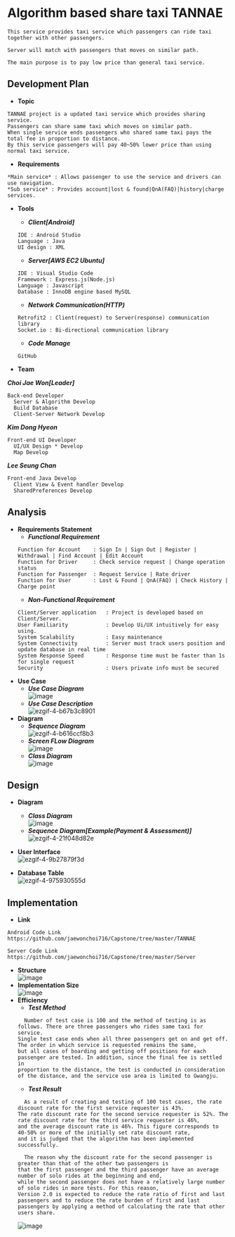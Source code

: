 # Algorithm based share taxi TANNAE
```
This service provides taxi service which passengers can ride taxi together with other passengers.

Server will match with passengers that moves on similar path.

The main purpose is to pay low price than general taxi service.
```

## Development Plan
* **Topic**   
```
TANNAE project is a updated taxi service which provides sharing service.  
Passengers can share same taxi which moves on similar path.   
When single service ends passengers who shared same taxi pays the total fee in proportion to distance.  
By this service passengers will pay 40~50% lower price than using normal taxi service.  
```

* **Requirements**    
```
*Main service* : Allows passenger to use the service and drivers can use navigation.  
*Sub service* : Provides account|lost & found|QnA(FAQ)|history|charge services.   
```

* **Tools**  
  - ***Client[Android]***   
  ```
  IDE : Android Studio    
  Language : Java   
  UI design : XML     
  ```
  - ***Server[AWS EC2 Ubuntu]***  
  ``` 
  IDE : Visual Studio Code    
  Framework : Express.js(Node.js)   
  Language : Javascript
  Database : InnoDB engine based MySQL
  ```
  - ***Network Communication(HTTP)***   
  ```
  Retrofit2 : Client(request) to Server(response) communication library    
  Socket.io : Bi-directional communication library    
  ```
  - ***Code Manage***   
  ```
  GitHub 
  ```
  
* **Team**  

***Choi Jae Won[Leader]***  
```
Back-end Developer  
  Server & Algorithm Develop
  Build Database 
  Client-Server Network Develop
```
***Kim Dong Hyeon***  
```
Front-end UI Developer
  UI/UX Design * Develop
  Map Develop
```  
***Lee Seung Chan***  
```
Front-end Java Develop
  Client View & Event handler Develop
  SharedPreferences Develop
```

## Analysis 

* **Requirements Statement**
  - ***Functional Requirement***  
  ```
  Function for Account    : Sign In | Sign Out | Register | Withdrawal | Find Account | Edit Account
  Function for Driver     : Check service request | Change operation status
  Function for Passenger  : Request Service | Rate driver
  Function for User       : Lost & Found | QnA(FAQ) | Check History | Charge point
  ```
  - ***Non-Functional Requirement***
  ```
  Client/Server application   : Project is developed based on Client/Server.
  User Familiarity            : Develop Ui/UX intuitively for easy using.
  System Scalability          : Easy maintenance
  System Connectivity         : Server must track users position and update database in real time
  System Response Speed       : Response time must be faster than 1s for single request
  Security                    : Users private info must be secured
  ```
* **Use Case**  
  - ***Use Case Diagram***    
  ![image](https://user-images.githubusercontent.com/87649850/172292202-1ee5b828-4e94-408d-af57-15467c80557c.png)   
  - ***Use Case Description***    
  ![ezgif-4-b67b3c8901](https://user-images.githubusercontent.com/87649850/172345551-b6b8a4e2-9673-4b3f-a238-0f6f96018275.gif)  
* **Diagram**  
  - ***Sequence Diagram***   
  ![ezgif-4-b616ccf8b3](https://user-images.githubusercontent.com/87649850/172347060-dc84d195-fd34-4250-9a32-1995beba0bcc.gif)   
  - ***Screen FLow Diagram***   
  ![image](https://user-images.githubusercontent.com/87649850/172292634-80fb4887-c3df-44ab-9e75-caf781c32c18.png)   
  - ***Class Diagram***   
  ![image](https://user-images.githubusercontent.com/87649850/172292660-6c32670f-a6f7-4f39-aa6b-cd23fac7f2ab.png)   
  
## Design 
  
* **Diagram**     
  - ***Class Diagram***   
  ![image](https://user-images.githubusercontent.com/87649850/172328033-63d1e21d-e920-4712-98c0-5cd3132071da.png)   
  - ***Sequence Diagram[Example(Payment & Assessment)]***   
  ![ezgif-4-21f048d82e](https://user-images.githubusercontent.com/87649850/172348272-9fc28398-fbb6-4270-88b7-f5babfd05498.gif)   
* **User Interface**    
![ezgif-4-9b27879f3d](https://user-images.githubusercontent.com/87649850/172342692-03dc58b5-c009-41bc-bcf3-4390f3b44449.gif)

* **Database Table**    
![ezgif-4-975930555d](https://user-images.githubusercontent.com/87649850/172344271-9d9ce7c1-8b66-44ad-9c33-97e04a48cf1d.gif)    

## Implementation   

* **Link**  
```
Android Code Link   
https://github.com/jaewonchoi716/Capstone/tree/master/TANNAE

Server Code Link
https://github.com/jaewonchoi716/Capstone/tree/master/Server
```
* **Structure**   
![image](https://user-images.githubusercontent.com/87649850/172361065-ad2c5631-bbac-4379-9b80-c1868af0a9de.png)   
* **Implementation Size**   
![image](https://user-images.githubusercontent.com/87649850/172361142-fb9e5c29-227a-4617-bf72-dcf2d476c34d.png)   
* **Efficiency**
  - ***Test Method***
  ```
    Number of test case is 100 and the method of testing is as follows. There are three passengers who rides same taxi for service.
  Single test case ends when all three passengers get on and get off. The order in which service is requested remains the same,
  but all cases of boarding and getting off positions for each passenger are tested. In addition, since the final fee is settled in
  proportion to the distance, the test is conducted in consideration of the distance, and the service use area is limited to Gwangju.
  ```
  - ***Test Result***
  ```
    As a result of creating and testing of 100 test cases, the rate discount rate for the first service requester is 43%.
  The rate discount rate for the second service requester is 52%. The rate discount rate for the third service requester is 46%,
  and the average discount rate is 46%. This figure corresponds to 40-50% or more of the initially set rate discount rate,
  and it is judged that the algorithm has been implemented successfully.
  
    The reason why the discount rate for the second passenger is greater than that of the other two passengers is
  that the first passenger and the third passenger have an average number of solo rides at the beginning and end,
  while the second passenger does not have a relatively large number of solo rides in more tests. For this reason,
  Version 2.0 is expected to reduce the rate ratio of first and last passengers and to reduce the rate burden of first and last
  passengers by applying a method of calculating the rate that other users share.
  ```   
  ![image](https://user-images.githubusercontent.com/87649850/172363510-2a9480a6-b048-4b9b-8ae5-22a23794c7ab.png)   
